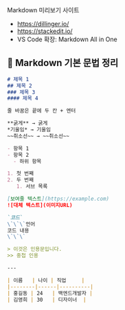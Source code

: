 Markdown 미리보기 사이트
- https://dillinger.io/
- https://stackedit.io/
- VS Code 확장: Markdown All in One

## 📑 Markdown 기본 문법 정리
```markdown
# 제목 1
## 제목 2
### 제목 3
#### 제목 4

줄 바꿈은 끝에 두 칸 + 엔터

**굵게** → 굵게  
*기울임* → 기울임  
~~취소선~~ → ~~취소선~~

- 항목 1
- 항목 2
  - 하위 항목

1. 첫 번째
2. 두 번째
   1. 서브 목록

[보여줄 텍스트](https://example.com)
![대체 텍스트](이미지URL)

`코드`
\`\`\`언어
코드 내용
\`\`\`

> 이것은 인용문입니다.
>> 중첩 인용

---

| 이름   | 나이 | 직업     |
|--------|------|----------|
| 홍길동 | 24   | 백엔드개발자 |
| 김영희 | 30   | 디자이너  |
```
